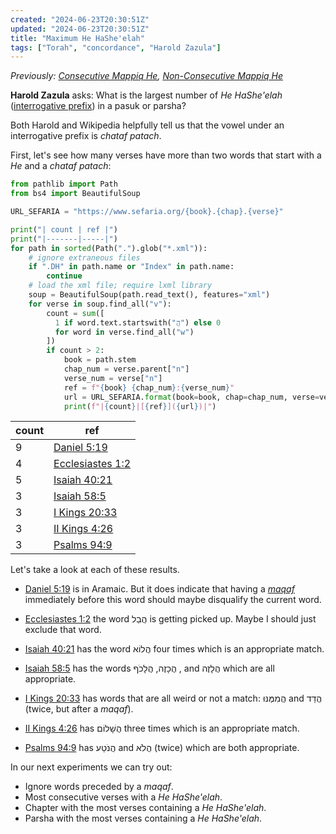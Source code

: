 ```yaml
---
created: "2024-06-23T20:30:51Z"
updated: "2024-06-23T20:30:51Z"
title: "Maximum He HaShe'elah"
tags: ["Torah", "concordance", "Harold Zazula"]
---
```


_Previously: [Consecutive Mappiq He](/blog/2023/09/consecutive-mappiq-he.html), [Non-Consecutive Mappiq He](/blog/2023/09/non-consecutive-mappiq-he.html)_

**Harold Zazula** asks: What is the largest number of _He HaShe'elah_ ([interrogative prefix](https://en.wikipedia.org/wiki/Prefixes_in_Hebrew#Interrogative)) in a pasuk or parsha?

Both Harold and Wikipedia helpfully tell us that the vowel under an interrogative prefix is _chataf patach_.

First, let's see how many verses have more than two words that start with a _He_ and a _chataf patach_:

```python
from pathlib import Path
from bs4 import BeautifulSoup

URL_SEFARIA = "https://www.sefaria.org/{book}.{chap}.{verse}"

print("| count | ref |")
print("|-------|-----|")
for path in sorted(Path(".").glob("*.xml")):
    # ignore extraneous files
    if ".DH" in path.name or "Index" in path.name:
        continue
    # load the xml file; require lxml library
    soup = BeautifulSoup(path.read_text(), features="xml")
    for verse in soup.find_all("v"):
        count = sum([
          1 if word.text.startswith("הֲ") else 0
          for word in verse.find_all("w")
        ])
        if count > 2:
            book = path.stem
            chap_num = verse.parent["n"]
            verse_num = verse["n"]
            ref = f"{book} {chap_num}:{verse_num}"
            url = URL_SEFARIA.format(book=book, chap=chap_num, verse=verse_num)
            print(f"|{count}|[{ref}]({url})|")
```

| count | ref                                                          |
| ----- | ------------------------------------------------------------ |
| 9     | [Daniel 5:19](https://www.sefaria.org/Daniel.5.19)           |
| 4     | [Ecclesiastes 1:2](https://www.sefaria.org/Ecclesiastes.1.2) |
| 5     | [Isaiah 40:21](https://www.sefaria.org/Isaiah.40.21)         |
| 3     | [Isaiah 58:5](https://www.sefaria.org/Isaiah.58.5)           |
| 3     | [I Kings 20:33](https://www.sefaria.org/I_Kings.20.33)       |
| 3     | [II Kings 4:26](https://www.sefaria.org/II_Kings.4.26)       |
| 3     | [Psalms 94:9](https://www.sefaria.org/Psalms.94.9)           |

Let's take a look at each of these results.

- [Daniel 5:19](https://www.sefaria.org/Daniel.5.19) is in Aramaic. But it does indicate that having a [_maqaf_](https://en.wikipedia.org/wiki/Hebrew_punctuation#Hyphen_and_maqaf) immediately before this word should maybe disqualify the current word.

- [Ecclesiastes 1:2](https://www.sefaria.org/Ecclesiastes.1.2) the word הֲבֵל
  is getting picked up. Maybe I should just exclude that word.

- [Isaiah 40:21](https://www.sefaria.org/Isaiah.40.21) has the word הֲלוֹא four times which is an appropriate match.

- [Isaiah 58:5](https://www.sefaria.org/Isaiah.58.5) has the words הֲכָזֶה, הֲלָכֹף
  , and הֲלָזֶה which are all appropriate.

- [I Kings 20:33](https://www.sefaria.org/I_Kings.20.33) has words that are all weird or not a match: הֲמִמֶּנּוּ and הֲדַד (twice, but after a _maqaf_).

- [II Kings 4:26](https://www.sefaria.org/II_Kings.4.26) has הֲשָׁלוֹם three times which is an appropriate match.

- [Psalms 94:9](https://www.sefaria.org/Psalms.94.9) has הֲנֹטַע and הֲלֹא (twice) which are both appropriate.

In our next experiments we can try out:

- Ignore words preceded by a _maqaf_.
- Most consecutive verses with a _He HaShe'elah_.
- Chapter with the most verses containing a _He HaShe'elah_.
- Parsha with the most verses containing a _He HaShe'elah_.
